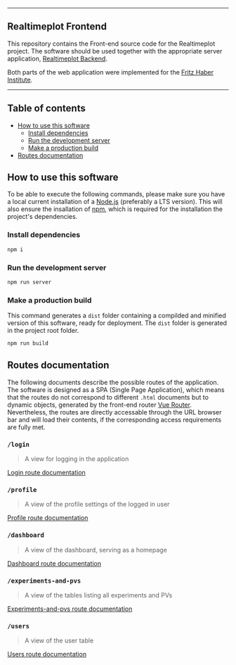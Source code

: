 <section>

---

# Realtimeplot Frontend <!-- omit in toc -->
This repository contains the Front-end source code for the Realtimeplot project. The software should be used together with the appropriate server application, [Realtimeplot Backend](https://github.com/Fritz-Haber-Institut/Realtimeplot1_Backend).

Both parts of the web application were implemented for the [Fritz Haber Institute](https://www.fhi.mpg.de/).
</section>

---

## Table of contents <!-- omit in toc -->
- [How to use this software](#how-to-use-this-software)
  - [Install dependencies](#install-dependencies)
  - [Run the development server](#run-the-development-server)
  - [Make a production build](#make-a-build)
- [Routes documentation](#routes-documentation)

## How to use this software

To be able to execute the following commands, please make sure you have a local current installation of a [Node.js](https://nodejs.org/) (preferably a LTS version). This will also ensure the insallation of [npm](https://npmjs.com/), which is required for the installation the project's dependencies.

### Install dependencies

```zsh
npm i
```

### Run the development server

```zsh
npm run server
```

### Make a production build

This command generates a `dist` folder containing a compilded and minified version of this software, ready for deployment. The `dist` folder is generated in the project root folder.

```zsh
npm run build
```

## Routes documentation

The following documents describe the possible routes of the application. The software is designed as a SPA (Single Page Application), which means that the routes do not correspond to different `.html` documents but to dynamic objects, generated by the front-end router [Vue Router](https://router.vuejs.org/). Nevertheless, the routes are directly accessable through the URL browser bar and will load their contents, if the corresponding access requirements are fully met.

### `/login`

> A view for logging in the application

[Login route documentation](docs/routes/login.md)

### `/profile`

> A view of the profile settings of the logged in user

[Profile route documentation](docs/routes/profile.md)

### `/dashboard`

> A view of the dashboard, serving as a homepage

[Dashboard route documentation](docs/routes/dashboard.md)

### `/experiments-and-pvs`

> A view of the tables listing all experiments and PVs

[Experiments-and-pvs route documentation](docs/routes/experiments-and-pvs.md)

### `/users`

> A view of the user table

[Users route documentation](docs/routes/users.md)